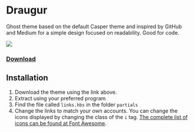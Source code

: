 Draugur
=======

Ghost theme based on the default Casper theme and inspired by GitHub and Medium for a simple design focused on readability. Good for code.

![](http://img.gustavlindqvist.se/20140216194503547.jpeg)

### [Download](https://github.com/reedyn/draugur/releases/download/0.9.3/draugur.zip)

## Installation

 1. Download the theme using the link above.
 2. Extract using your preferred program
 3. Find the file called `links.hbs` in the folder `partials`
 4. Change the links to match your own accounts. You can change the icons displayed by changing the class of the `i` tag. [The complete list of icons can be found at Font Awesome](http://fortawesome.github.io/Font-Awesome/icons/).



